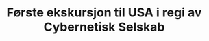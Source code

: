 ---
title: Første ekskursjon til USA i regi av Cybernetisk Selskab
tags: cyb
year: 1984
sources:
  - http://cyb.ifi.uio.no/gammelweb/div/jubileum/hoydepunkter.html Cybernetisk Selskab 25 års-jubileumshefte
view: none
---